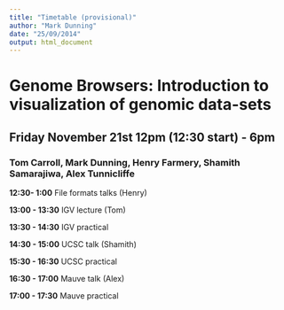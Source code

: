 ```yaml
---
title: "Timetable (provisional)"
author: "Mark Dunning"
date: "25/09/2014"
output: html_document
---
```


# Genome Browsers: Introduction to visualization of genomic data-sets
## Friday November 21st 12pm (12:30 start) - 6pm 
### Tom Carroll, Mark Dunning, Henry Farmery, Shamith Samarajiwa, Alex Tunnicliffe

**12:30- 1:00** File formats talks (Henry)

**13:00 - 13:30** IGV lecture (Tom)

**13:30 - 14:30** IGV practical 

**14:30 - 15:00** UCSC talk (Shamith)

**15:30 - 16:30** UCSC practical

**16:30 - 17:00** Mauve talk (Alex)

**17:00 - 17:30** Mauve practical